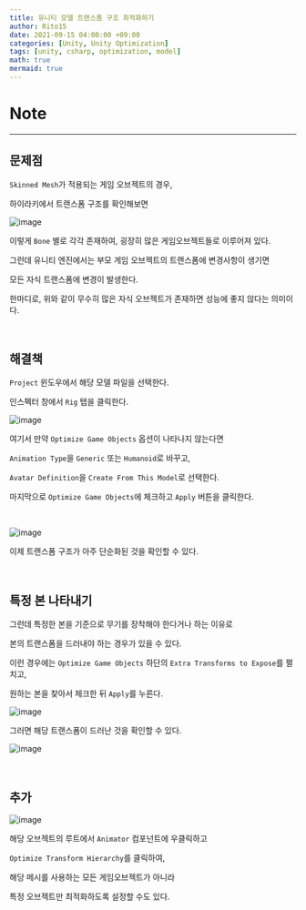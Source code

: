 ```yaml
---
title: 유니티 모델 트랜스폼 구조 최적화하기
author: Rito15
date: 2021-09-15 04:00:00 +09:00
categories: [Unity, Unity Optimization]
tags: [unity, csharp, optimization, model]
math: true
mermaid: true
---
```


# Note
---

## **문제점**

`Skinned Mesh`가 적용되는 게임 오브젝트의 경우,

하이라키에서 트랜스폼 구조를 확인해보면

![image](https://user-images.githubusercontent.com/42164422/133316015-d33fa2d4-9e48-4273-b44b-f9d4c4ade799.png)

이렇게 `Bone` 별로 각각 존재하여, 굉장히 많은 게임오브젝트들로 이루어져 있다.

그런데 유니티 엔진에서는 부모 게임 오브젝트의 트랜스폼에 변경사항이 생기면

모든 자식 트랜스폼에 변경이 발생한다.

한마디로, 위와 같이 무수히 많은 자식 오브젝트가 존재하면 성능에 좋지 않다는 의미이다.

<br>

## **해결책**

`Project` 윈도우에서 해당 모델 파일을 선택한다.

인스펙터 창에서 `Rig` 탭을 클릭한다.

![image](https://user-images.githubusercontent.com/42164422/133316610-83b8bf27-75e9-44d4-a8c4-e26305171c7e.png)

여기서 만약 `Optimize Game Objects` 옵션이 나타나지 않는다면

`Animation Type`을 `Generic` 또는 `Humanoid`로 바꾸고,

`Avatar Definition`을 `Create From This Model`로 선택한다.

마지막으로 `Optimize Game Objects`에 체크하고 `Apply` 버튼을 클릭한다.

<br>

![image](https://user-images.githubusercontent.com/42164422/133316813-0cb693b1-1aab-4b30-bf6f-4719f16deb1a.png)

이제 트랜스폼 구조가 아주 단순화된 것을 확인할 수 있다.

<br>

## **특정 본 나타내기**

그런데 특정한 본을 기준으로 무기를 장착해야 한다거나 하는 이유로

본의 트랜스폼을 드러내야 하는 경우가 있을 수 있다.

이런 경우에는 `Optimize Game Objects` 하단의 `Extra Transforms to Expose`를 펼치고,

원하는 본을 찾아서 체크한 뒤 `Apply`를 누른다.

![image](https://user-images.githubusercontent.com/42164422/133317343-24981e1a-b624-4f3c-aeef-b86ec1d04f2c.png)

그러면 해당 트랜스폼이 드러난 것을 확인할 수 있다.

![image](https://user-images.githubusercontent.com/42164422/133317396-af2f1911-1cdb-4154-831c-47656a0d89a6.png)

<br>

## **추가**

![image](https://user-images.githubusercontent.com/42164422/133320716-d0ac425f-0d18-4609-90d2-0a90e7214538.png)

해당 오브젝트의 루트에서 `Animator` 컴포넌트에 우클릭하고

`Optimize Transform Hierarchy`를 클릭하여,

해당 메시를 사용하는 모든 게임오브젝트가 아니라

특정 오브젝트만 최적화하도록 설정할 수도 있다.






